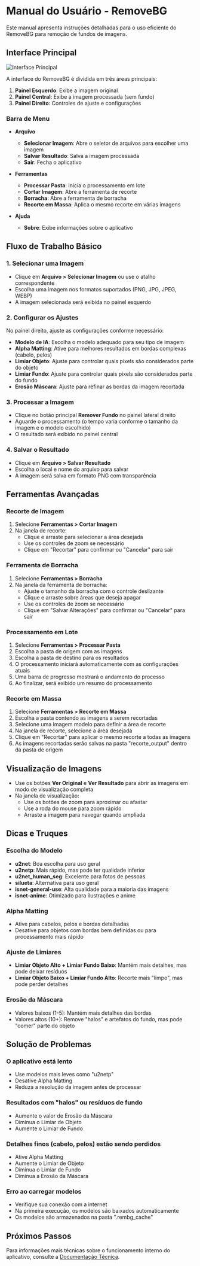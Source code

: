 # Manual do Usuário - RemoveBG

Este manual apresenta instruções detalhadas para o uso eficiente do RemoveBG para remoção de fundos de imagens.

## Interface Principal

![Interface Principal](diagrama_interface.png)

A interface do RemoveBG é dividida em três áreas principais:

1. **Painel Esquerdo**: Exibe a imagem original
2. **Painel Central**: Exibe a imagem processada (sem fundo)
3. **Painel Direito**: Controles de ajuste e configurações

### Barra de Menu

- **Arquivo**
  - **Selecionar Imagem**: Abre o seletor de arquivos para escolher uma imagem
  - **Salvar Resultado**: Salva a imagem processada
  - **Sair**: Fecha o aplicativo

- **Ferramentas**
  - **Processar Pasta**: Inicia o processamento em lote
  - **Cortar Imagem**: Abre a ferramenta de recorte
  - **Borracha**: Abre a ferramenta de borracha
  - **Recorte em Massa**: Aplica o mesmo recorte em várias imagens

- **Ajuda**
  - **Sobre**: Exibe informações sobre o aplicativo

## Fluxo de Trabalho Básico

### 1. Selecionar uma Imagem

- Clique em **Arquivo > Selecionar Imagem** ou use o atalho correspondente
- Escolha uma imagem nos formatos suportados (PNG, JPG, JPEG, WEBP)
- A imagem selecionada será exibida no painel esquerdo

### 2. Configurar os Ajustes

No painel direito, ajuste as configurações conforme necessário:

- **Modelo de IA**: Escolha o modelo adequado para seu tipo de imagem
- **Alpha Matting**: Ative para melhores resultados em bordas complexas (cabelo, pelos)
- **Limiar Objeto**: Ajuste para controlar quais pixels são considerados parte do objeto
- **Limiar Fundo**: Ajuste para controlar quais pixels são considerados parte do fundo
- **Erosão Máscara**: Ajuste para refinar as bordas da imagem recortada

### 3. Processar a Imagem

- Clique no botão principal **Remover Fundo** no painel lateral direito
- Aguarde o processamento (o tempo varia conforme o tamanho da imagem e o modelo escolhido)
- O resultado será exibido no painel central

### 4. Salvar o Resultado

- Clique em **Arquivo > Salvar Resultado**
- Escolha o local e nome do arquivo para salvar
- A imagem será salva em formato PNG com transparência

## Ferramentas Avançadas

### Recorte de Imagem

1. Selecione **Ferramentas > Cortar Imagem**
2. Na janela de recorte:
   - Clique e arraste para selecionar a área desejada
   - Use os controles de zoom se necessário
   - Clique em "Recortar" para confirmar ou "Cancelar" para sair

### Ferramenta de Borracha

1. Selecione **Ferramentas > Borracha**
2. Na janela da ferramenta de borracha:
   - Ajuste o tamanho da borracha com o controle deslizante
   - Clique e arraste sobre áreas que deseja apagar
   - Use os controles de zoom se necessário
   - Clique em "Salvar Alterações" para confirmar ou "Cancelar" para sair

### Processamento em Lote

1. Selecione **Ferramentas > Processar Pasta**
2. Escolha a pasta de origem com as imagens
3. Escolha a pasta de destino para os resultados
4. O processamento iniciará automaticamente com as configurações atuais
5. Uma barra de progresso mostrará o andamento do processo
6. Ao finalizar, será exibido um resumo do processamento

### Recorte em Massa

1. Selecione **Ferramentas > Recorte em Massa**
2. Escolha a pasta contendo as imagens a serem recortadas
3. Selecione uma imagem modelo para definir a área de recorte
4. Na janela de recorte, selecione a área desejada
5. Clique em "Recortar" para aplicar o mesmo recorte a todas as imagens
6. As imagens recortadas serão salvas na pasta "recorte_output" dentro da pasta de origem

## Visualização de Imagens

- Use os botões **Ver Original** e **Ver Resultado** para abrir as imagens em modo de visualização completa
- Na janela de visualização:
  - Use os botões de zoom para aproximar ou afastar
  - Use a roda do mouse para zoom rápido
  - Arraste a imagem para navegar quando ampliada

## Dicas e Truques

### Escolha do Modelo

- **u2net**: Boa escolha para uso geral
- **u2netp**: Mais rápido, mas pode ter qualidade inferior
- **u2net_human_seg**: Excelente para fotos de pessoas
- **silueta**: Alternativa para uso geral
- **isnet-general-use**: Alta qualidade para a maioria das imagens
- **isnet-anime**: Otimizado para ilustrações e anime

### Alpha Matting

- Ative para cabelos, pelos e bordas detalhadas
- Desative para objetos com bordas bem definidas ou para processamento mais rápido

### Ajuste de Limiares

- **Limiar Objeto Alto + Limiar Fundo Baixo**: Mantém mais detalhes, mas pode deixar resíduos
- **Limiar Objeto Baixo + Limiar Fundo Alto**: Recorte mais "limpo", mas pode perder detalhes

### Erosão da Máscara

- Valores baixos (1-5): Mantém mais detalhes das bordas
- Valores altos (10+): Remove "halos" e artefatos do fundo, mas pode "comer" parte do objeto

## Solução de Problemas

### O aplicativo está lento

- Use modelos mais leves como "u2netp"
- Desative Alpha Matting
- Reduza a resolução da imagem antes de processar

### Resultados com "halos" ou resíduos de fundo

- Aumente o valor de Erosão da Máscara
- Diminua o Limiar de Objeto
- Aumente o Limiar de Fundo

### Detalhes finos (cabelo, pelos) estão sendo perdidos

- Ative Alpha Matting
- Aumente o Limiar de Objeto
- Diminua o Limiar de Fundo
- Diminua a Erosão da Máscara

### Erro ao carregar modelos

- Verifique sua conexão com a internet
- Na primeira execução, os modelos são baixados automaticamente
- Os modelos são armazenados na pasta ".rembg_cache"

## Próximos Passos

Para informações mais técnicas sobre o funcionamento interno do aplicativo, consulte a [Documentação Técnica](documentacao_tecnica.md).
